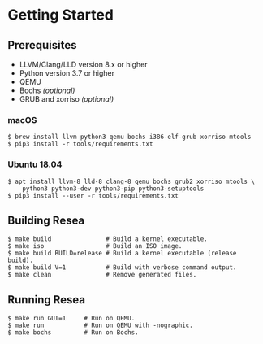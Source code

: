 # Getting Started

## Prerequisites
- LLVM/Clang/LLD version 8.x or higher
- Python version 3.7 or higher
- QEMU
- Bochs *(optional)*
- GRUB and xorriso *(optional)*

### macOS
```
$ brew install llvm python3 qemu bochs i386-elf-grub xorriso mtools
$ pip3 install -r tools/requirements.txt
```

### Ubuntu 18.04
```
$ apt install llvm-8 lld-8 clang-8 qemu bochs grub2 xorriso mtools \
    python3 python3-dev python3-pip python3-setuptools
$ pip3 install --user -r tools/requirements.txt
```

## Building Resea
```
$ make build               # Build a kernel executable.
$ make iso                 # Build an ISO image.
$ make build BUILD=release # Build a kernel executable (release build).
$ make build V=1           # Build with verbose command output.
$ make clean               # Remove generated files.
```

## Running Resea
```
$ make run GUI=1     # Run on QEMU.
$ make run           # Run on QEMU with -nographic.
$ make bochs         # Run on Bochs.
```
